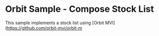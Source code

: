 # Orbit Sample - Compose Stock List

This sample implements a stock list using [Orbit MVI](https://github.com/orbit-mvi/orbit-m